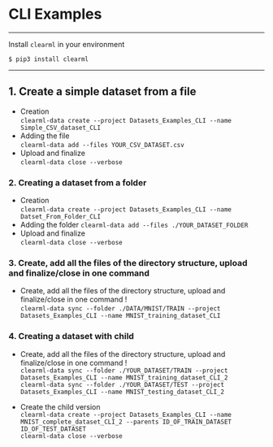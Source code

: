 # CLI Examples

---
Install `clearml` in your environment

    $ pip3 install clearml

---

## 1. Create a simple dataset from a file

- Creation  
  `clearml-data create --project Datasets_Examples_CLI --name Simple_CSV_dataset_CLI`
- Adding the file  
  `clearml-data add --files YOUR_CSV_DATASET.csv`
- Upload and finalize  
  `clearml-data close --verbose`

### 2. Creating a dataset from a folder

- Creation  
  `clearml-data create --project Datasets_Examples_CLI --name Datset_From_Folder_CLI`
- Adding the folder
  `clearml-data add --files ./YOUR_DATASET_FOLDER`
- Upload and finalize  
  `clearml-data close --verbose`

### 3. Create, add all the files of the directory structure, upload and finalize/close in one command

- Create, add all the files of the directory structure, upload and finalize/close in one command !  
  `clearml-data sync --folder ./DATA/MNIST/TRAIN --project Datasets_Examples_CLI --name MNIST_training_dataset_CLI`

### 4. Creating a dataset with child

- Create, add all the files of the directory structure, upload and finalize/close in one command !  
  `clearml-data sync --folder ./YOUR_DATASET/TRAIN --project Datasets_Examples_CLI --name MNIST_training_dataset_CLI_2`  
  `clearml-data sync --folder ./YOUR_DATASET/TEST --project Datasets_Examples_CLI --name MNIST_testing_dataset_CLI_2`

- Create the child version  
  `clearml-data create --project Datasets_Examples_CLI --name MNIST_complete_dataset_CLI_2 --parents ID_OF_TRAIN_DATASET ID_OF_TEST_DATASET`    
  `clearml-data close --verbose`  
 
